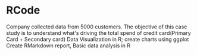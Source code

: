 # RCode
Company collected data from 5000 customers. The objective of this case study is to understand what's driving the total spend of credit card(Primary Card + Secondary card)
Data Visualization in R; create charts using ggplot 
Create RMarkdown report, Basic data analysis in R
